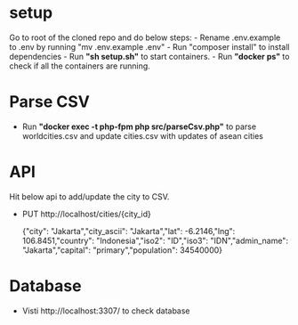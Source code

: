 # setup

Go to root of the cloned repo and do below steps:
    - Rename .env.example to .env by running "mv .env.example .env"
    - Run "composer install" to install dependencies
    - Run <b>"sh setup.sh"</b> to start containers.
    - Run <b>"docker ps"</b> to check if all the containers are running.
# Parse CSV

- Run <b>"docker exec -t php-fpm php src/parseCsv.php"</b> to parse worldcities.csv and update cities.csv with updates of asean cities

# API

Hit below api to add/update the city to CSV.

- PUT http://localhost/cities/{city_id}

    {"city": "Jakarta","city_ascii": "Jakarta","lat": -6.2146,"lng": 106.8451,"country": "Indonesia","iso2": "ID","iso3": "IDN","admin_name": "Jakarta","capital": "primary","population": 34540000}

# Database

- Visti http://localhost:3307/ to check database

